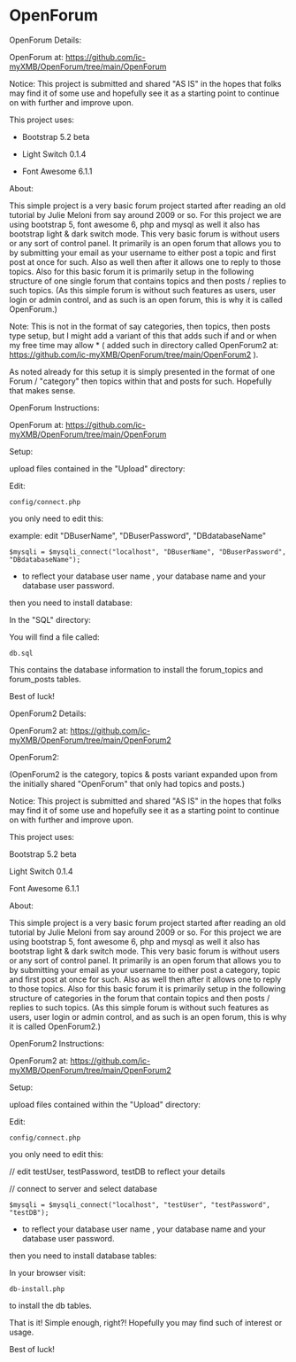 # OpenForum

OpenForum Details:

OpenForum at: https://github.com/ic-myXMB/OpenForum/tree/main/OpenForum

Notice: This project is submitted and shared "AS IS" in the hopes that folks may find it of some use and hopefully see it as a starting point to continue on with further and improve upon.

This project uses:

* Bootstrap 5.2 beta

* Light Switch 0.1.4

* Font Awesome 6.1.1

About:

This simple project is a very basic forum project started after reading an old tutorial by Julie Meloni from say around 2009 or so. For this project we are using bootstrap 5, font awesome 6, php and mysql as well it also has bootstrap light & dark switch mode. This very basic forum is without users or any sort of control panel. It primarily is an open forum that allows you to by submitting your email as your username to either post a topic and first post at once for such. Also as well then after it allows one to reply to those topics. Also for this basic forum it is primarily setup in the following structure of one single forum that contains topics and then posts / replies to such topics. (As this simple forum is without such features as users, user login or admin control, and as such is an open forum,  this is why it is called OpenForum.) 

Note: This is not in the format of say categories, then topics, then posts type setup, but I might add a variant of this that adds such if and or when my free time may allow * ( added such in directory called OpenForum2 at: https://github.com/ic-myXMB/OpenForum/tree/main/OpenForum2 ). 

As noted already for this setup it is simply presented in the format of one Forum / "category" then topics within that and posts for such. Hopefully that makes sense.


OpenForum Instructions:

OpenForum at: https://github.com/ic-myXMB/OpenForum/tree/main/OpenForum 

Setup:

upload files contained in the "Upload" directory:

Edit:

    config/connect.php

you only need to edit this:

example: edit "DBuserName", "DBuserPassword", "DBdatabaseName"

    $mysqli = $mysqli_connect("localhost", "DBuserName", "DBuserPassword", "DBdatabaseName");

* to reflect your database user name , your database name and your database user password.

then you need to install database:

In the "SQL" directory:

You will find a file called:

    db.sql

This contains the database information to install the forum_topics and forum_posts tables.

Best of luck!


OpenForum2 Details:

OpenForum2 at: https://github.com/ic-myXMB/OpenForum/tree/main/OpenForum2

OpenForum2:

(OpenForum2 is the category, topics & posts variant expanded upon from the initially shared "OpenForum" that only had topics and posts.)

Notice: This project is submitted and shared "AS IS" in the hopes that folks may find it of some use and hopefully see it as a starting point to continue on with further and improve upon.

This project uses:

Bootstrap 5.2 beta

Light Switch 0.1.4

Font Awesome 6.1.1

About:

This simple project is a very basic forum project started after reading an old tutorial by Julie Meloni from say around 2009 or so. For this project we are using bootstrap 5, font awesome 6, php and mysql as well it also has bootstrap light & dark switch mode. This very basic forum is without users or any sort of control panel. It primarily is an open forum that allows you to by submitting your email as your username to either post a category, topic and first post at once for such. Also as well then after it allows one to reply to those topics. Also for this basic forum it is primarily setup in the following structure of categories in the forum that contain topics and then posts / replies to such topics. (As this simple forum is without such features as users, user login or admin control, and as such is an open forum,  this is why it is called OpenForum2.) 


OpenForum2 Instructions:

OpenForum2 at: https://github.com/ic-myXMB/OpenForum/tree/main/OpenForum2

Setup:

upload files contained within the "Upload" directory:

Edit:

    config/connect.php


you only need to edit this:

// edit testUser, testPassword, testDB to reflect your details

// connect to server and select database

    $mysqli = $mysqli_connect("localhost", "testUser", "testPassword", "testDB");


* to reflect your database user name , your database name and your database user password.


then you need to install database tables:

In your browser visit:

    db-install.php

to install the db tables.

That is it! Simple enough, right?! Hopefully you may find such of interest or usage.

Best of luck!